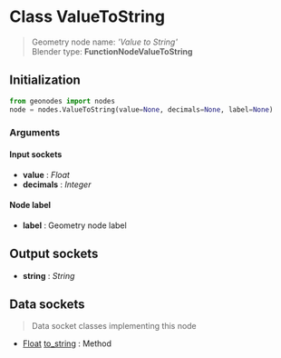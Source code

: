 
# Class ValueToString

> Geometry node name: _'Value to String'_<br>Blender type:  **FunctionNodeValueToString**

## Initialization


```python
from geonodes import nodes
node = nodes.ValueToString(value=None, decimals=None, label=None)
```


### Arguments


#### Input sockets



- **value** : _Float_
- **decimals** : _Integer_



#### Node label



- **label** : Geometry node label



## Output sockets



- **string** : _String_



## Data sockets

> Data socket classes implementing this node


- [Float](./sockets/Float.md) [to_string](./sockets/Float.md#to_string) : Method


